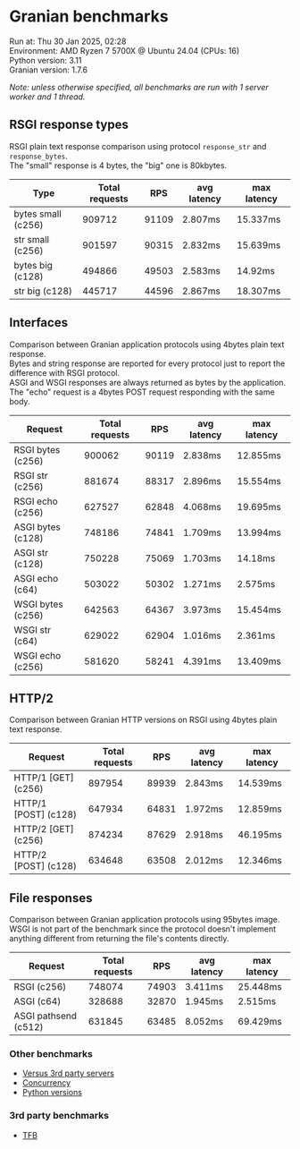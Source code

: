 # Granian benchmarks



Run at: Thu 30 Jan 2025, 02:28    
Environment: AMD Ryzen 7 5700X @ Ubuntu 24.04 (CPUs: 16)    
Python version: 3.11    
Granian version: 1.7.6

*Note: unless otherwise specified, all benchmarks are run with 1 server worker and 1 thread.*

## RSGI response types

RSGI plain text response comparison using protocol `response_str` and `response_bytes`.    
The "small" response is 4 bytes, the "big" one is 80kbytes.

| Type | Total requests | RPS | avg latency | max latency |
| --- | --- | --- | --- | --- |
| bytes small (c256) | 909712 | 91109 | 2.807ms | 15.337ms |
| str small (c256) | 901597 | 90315 | 2.832ms | 15.639ms |
| bytes big (c128) | 494866 | 49503 | 2.583ms | 14.92ms |
| str big (c128) | 445717 | 44596 | 2.867ms | 18.307ms |


## Interfaces

Comparison between Granian application protocols using 4bytes plain text response.    
Bytes and string response are reported for every protocol just to report the difference with RSGI protocol.    
ASGI and WSGI responses are always returned as bytes by the application.    
The "echo" request is a 4bytes POST request responding with the same body.

| Request | Total requests | RPS | avg latency | max latency |
| --- | --- | --- | --- | --- |
| RSGI bytes (c256) | 900062 | 90119 | 2.838ms | 12.855ms |
| RSGI str (c256) | 881674 | 88317 | 2.896ms | 15.554ms |
| RSGI echo (c256) | 627527 | 62848 | 4.068ms | 19.695ms |
| ASGI bytes (c128) | 748186 | 74841 | 1.709ms | 13.994ms |
| ASGI str (c128) | 750228 | 75069 | 1.703ms | 14.18ms |
| ASGI echo (c64) | 503022 | 50302 | 1.271ms | 2.575ms |
| WSGI bytes (c256) | 642563 | 64367 | 3.973ms | 15.454ms |
| WSGI str (c64) | 629022 | 62904 | 1.016ms | 2.361ms |
| WSGI echo (c256) | 581620 | 58241 | 4.391ms | 13.409ms |


## HTTP/2

Comparison between Granian HTTP versions on RSGI using 4bytes plain text response.

| Request | Total requests | RPS | avg latency | max latency |
| --- | --- | --- | --- | --- |
| HTTP/1 [GET] (c256) | 897954 | 89939 | 2.843ms | 14.539ms |
| HTTP/1 [POST] (c128) | 647934 | 64831 | 1.972ms | 12.859ms |
| HTTP/2 [GET] (c256) | 874234 | 87629 | 2.918ms | 46.195ms |
| HTTP/2 [POST] (c128) | 634648 | 63508 | 2.012ms | 12.346ms |


## File responses

Comparison between Granian application protocols using 95bytes image.    
WSGI is not part of the benchmark since the protocol doesn't implement anything different from returning the file's contents directly.

| Request | Total requests | RPS | avg latency | max latency |
| --- | --- | --- | --- | --- |
| RSGI (c256) | 748074 | 74903 | 3.411ms | 25.448ms |
| ASGI (c64) | 328688 | 32870 | 1.945ms | 2.515ms |
| ASGI pathsend (c512) | 631845 | 63485 | 8.052ms | 69.429ms |


### Other benchmarks

- [Versus 3rd party servers](./vs.md)
- [Concurrency](./concurrency.md)
- [Python versions](./pyver.md)

### 3rd party benchmarks

- [TFB](./external/tfb.md)
